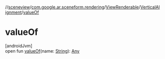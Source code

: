 //[sceneview](../../../../index.md)/[com.google.ar.sceneform.rendering](../../index.md)/[ViewRenderable](../index.md)/[VerticalAlignment](index.md)/[valueOf](value-of.md)

# valueOf

[androidJvm]\
open fun [valueOf](value-of.md)(name: [String](https://developer.android.com/reference/kotlin/java/lang/String.html)): [Any](https://kotlinlang.org/api/latest/jvm/stdlib/kotlin/-any/index.html)
